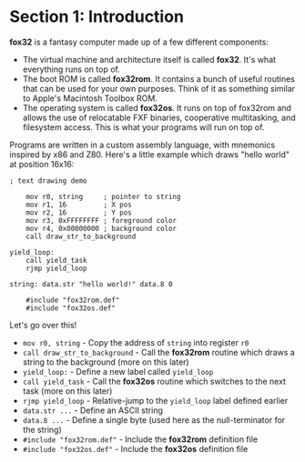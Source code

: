 # **Section 1**: Introduction

**fox32** is a fantasy computer made up of a few different components:
 - The virtual machine and architecture itself is called **fox32**. It's what everything runs on top of.
 - The boot ROM is called **fox32rom**. It contains a bunch of useful routines that can be used for your own purposes. Think of it as something similar to Apple's Macintosh Toolbox ROM.
 - The operating system is called **fox32os**. It runs on top of fox32rom and allows the use of relocatable FXF binaries, cooperative multitasking, and filesystem access. This is what your programs will run on top of.

Programs are written in a custom assembly language, with mnemonics inspired by x86 and Z80. Here's a little example which draws "hello world" at position 16x16:
```
; text drawing demo

    mov r0, string     ; pointer to string
    mov r1, 16         ; X pos
    mov r2, 16         ; Y pos
    mov r3, 0xFFFFFFFF ; foreground color
    mov r4, 0x00000000 ; background color
    call draw_str_to_background

yield_loop:
    call yield_task
    rjmp yield_loop

string: data.str "hello world!" data.8 0

    #include "fox32rom.def"
    #include "fox32os.def"
```

Let's go over this!
 - `mov r0, string` - Copy the address of `string` into register `r0`
 - `call draw_str_to_background` - Call the **fox32rom** routine which draws a string to the background (more on this later)
 - `yield_loop:` - Define a new label called `yield_loop`
 - `call yield_task` - Call the **fox32os** routine which switches to the next task (more on this later)
 - `rjmp yield_loop` - Relative-jump to the `yield_loop` label defined earlier
 - `data.str ...` - Define an ASCII string
 - `data.8 ...` - Define a single byte (used here as the null-terminator for the string)
 - `#include "fox32rom.def"` - Include the **fox32rom** definition file
 - `#include "fox32os.def"` - Include the **fox32os** definition file

